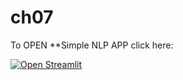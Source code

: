 # ch07
To OPEN **Simple NLP APP click here:

[![Open Streamlit](https:77static.streamlit.io/badges/streamlit_badge_black_white.svg)](https://nlptest1.streamlit.app)
